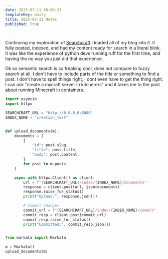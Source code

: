 ```yaml
---
date: 2025-07-11 08:06:23
templateKey: daily
title: 2025-07-11 Notes
published: True

---
```


Continuing my exploration of [Searchcraft](https://searchcraft.com) I loaded
all of my blog into it.  It fully posted, indexed, and had my content ready for
search in a literal blink.  It was like the experience of python devs running
ruff for the first time, and having the no way you just did that experience.

Ok so semantic search is so freaking cool, does not compare to fuzzy search at
all.  I don't have to include parts of the title or something to find a post.
I don't have to spell things right, I dont even have to get the thing right.  I
can ask "create a mycraft server in kibinerers" and it takes me to the post
about running Minecraft in containers.

``` python
import asyncio
import httpx

SEARCHCRAFT_URL = "http://0.0.0.0:8000"
INDEX_NAME = "creation_test"


def upload_documents(m):
    documents = [
        {
            "id": post.slug,
            "title": post.title,
            "body": post.content,
        }
        for post in m.posts
    ]

    async with httpx.Client() as client:
        url = f"{SEARCHCRAFT_URL}/index/{INDEX_NAME}/documents"
        response = client.post(url, json=documents)
        response.raise_for_status()
        print("Upload:", response.json())

        # Commit changes
        commit_url = f"{SEARCHCRAFT_URL}/index/{INDEX_NAME}/commit"
        commit_resp = client.post(commit_url)
        commit_resp.raise_for_status()
        print("Committed:", commit_resp.json())


from markata import Markata

m = Markata()
upload_documents(m)
```
